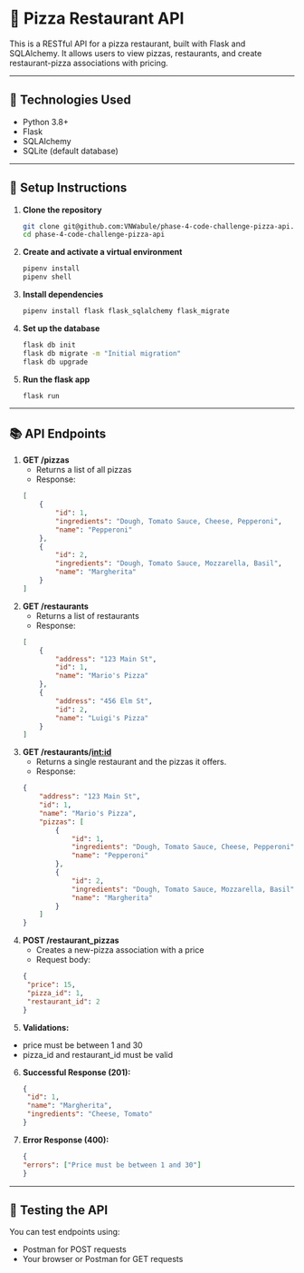 # 🍕 Pizza Restaurant API

This is a RESTful API for a pizza restaurant, built with Flask and SQLAlchemy. It allows users to view pizzas, restaurants, and create restaurant-pizza associations with pricing.

---

## 🔧 Technologies Used

- Python 3.8+
- Flask
- SQLAlchemy
- SQLite (default database)

---

## 🚀 Setup Instructions

1. **Clone the repository**

   ```bash
   git clone git@github.com:VNWabule/phase-4-code-challenge-pizza-api.git
   cd phase-4-code-challenge-pizza-api

2. **Create and activate a virtual environment**
    ```bash
    pipenv install
    pipenv shell

3. **Install dependencies**
    ```bash
    pipenv install flask flask_sqlalchemy flask_migrate

4. **Set up the database**
    ```bash
    flask db init
    flask db migrate -m "Initial migration"
    flask db upgrade

5. **Run the flask app**
    ```bash
    flask run

---

## 📚 API Endpoints

1. **GET /pizzas**
    - Returns a list of all pizzas
    - Response:
    ```json
    [
        {
            "id": 1,
            "ingredients": "Dough, Tomato Sauce, Cheese, Pepperoni",
            "name": "Pepperoni"
        },
        {
            "id": 2,
            "ingredients": "Dough, Tomato Sauce, Mozzarella, Basil",
            "name": "Margherita"
        }
    ]

2. **GET /restaurants**
    - Returns a list of restaurants
    - Response:
    ```json
    [
        {
            "address": "123 Main St",
            "id": 1,
            "name": "Mario's Pizza"
        },
        {
            "address": "456 Elm St",
            "id": 2,
            "name": "Luigi's Pizza"
        }
    ]

3. **GET /restaurants/<int:id>**
    - Returns a single restaurant and the pizzas it offers.
    - Response:
    ```json
    {
        "address": "123 Main St",
        "id": 1,
        "name": "Mario's Pizza",
        "pizzas": [
            {
                "id": 1,
                "ingredients": "Dough, Tomato Sauce, Cheese, Pepperoni",
                "name": "Pepperoni"
            },
            {
                "id": 2,
                "ingredients": "Dough, Tomato Sauce, Mozzarella, Basil",
                "name": "Margherita"
            }
        ]
    }

4. **POST /restaurant_pizzas**
    - Creates a new-pizza association with a price
    - Request body:
    ```json
    {
     "price": 15,
     "pizza_id": 1,
     "restaurant_id": 2
    }

5. **Validations:**
- price must be between 1 and 30
- pizza_id and restaurant_id must be valid

6. **Successful Response (201):**
    ```json
    {
     "id": 1,
     "name": "Margherita",
     "ingredients": "Cheese, Tomato"
    }

7. **Error Response (400):**
    ```json
    {
    "errors": ["Price must be between 1 and 30"]
    }

---

## 🧪 Testing the API
You can test endpoints using:
- Postman for POST requests
- Your browser or Postman for GET requests



